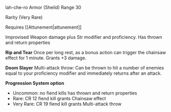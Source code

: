 lah-che-ro
Armor (Sheild)
Range 30

Rarity (Very Rare)

Requires [[Attunement|attunement]]

Improvised Weapon damage plus Str modifier and proficiency. Has thrown and return properties

**Rip and Tear** 
Once per long rest, as a bonus action can trigger the chainsaw effect for 1 minute. Grants +3 damage.

**Doom Slayer**
Multi-attack throw: Can be thrown to hit a number of enemies equal to your proficiency modifier and immediately returns after an attack.

**Progression System option**
- Uncommon: no fiend kills has thrown and return properties
- Rare: CR 12 fiend kill grants Chainsaw effect
- Very Rare: CR 19 fiend kill grants Multi-attack throw